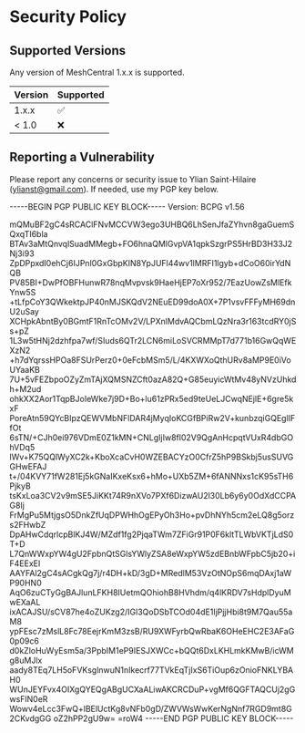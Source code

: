# Security Policy

## Supported Versions

Any version of MeshCentral 1.x.x is supported.

| Version | Supported          |
| ------- | ------------------ |
| 1.x.x   | :white_check_mark: |
| < 1.0   | :x:                |

## Reporting a Vulnerability

Please report any concerns or security issue to Ylian Saint-Hilaire (ylianst@gmail.com). If needed, use my PGP key below.

-----BEGIN PGP PUBLIC KEY BLOCK-----
Version: BCPG v1.56

mQMuBF2gC4sRCAClFNvMCCVW3ego3UHBQ6LhSenJfaZYhvn8gaGuemSQxqTI6bla
BTAv3aMtQnvqlSuadMMegb+FO6hnaQMlGvpVA1qpkSzgrPS5HrBD3H33J2Nj3i93
ZpDPpxdI0ehCj6IJPnl0GxGbpKIN8YpJUFl44wv1lMRFI1lgyb+dCoO60irYdNQB
PV85BI+DwPfOBFHunwR78nqMvpvsk9HaeHjEP7oXr952/7EazUowZsMlEfkYnw5S
+tLfpCoY3QWkektpJP40nMJSKQdV2NEuED99doA0X+7P1vsvFFFyMH69dnU2uSay
XCHpkAbntBy0BGmtF1RnTcOMv2V/LPXnlMdvAQCbmLQzNra3r163tcdRY0jSs+pZ
1L3w5tHNj2dzhfpa7wf/SIuds6QTr2LCN6miLoSVCRMMpT7d771b16GwQqWEXzN2
+h7dYqrssHPOa8FSUrPerz0+0eFcbMSm5/L/4KXWXoQthURv8aMP9E0iVoUYaaKB
7U+5vFEZbpoOZyZmTAjXQMSNZCft0azA82Q+G85euyicWtMv48yNVzUhkdh+M2ud
ohkXX2Aor1TqpBJoIeWke7j9D+Bo+lu61zPRx5ed9teUeLJCwqNEjlE+6gre5kxF
PoreAtn59QYcBIpzQEWVMbNFlDAR4jMyqIoKCGfBPiRw2V+kunbzqiGQEglIFfOt
6sTN/+CJh0ei976VDmE0Z1kMN+CNLgIjIw8fl02V9QgAnHcpqtVUxR4dbGOhVDq5
lWv+K75QQlWyXC2k+KboXcaCvH0WZEBACYzO0CfrZ5hP9BSkbj5usSUVGGHwEFAJ
t+/04KVY71fW281Ej5kGNaIKxeKsx6+hMo+UXb5ZM+6fANNNxs1cK95sTH6PjkyB
tsKxLoa3CV2v9mSE5JiKKt74R9nXVo7PXf6DizwAU2l30Lb6y6y0OdXdCCPAG8Ij
FrMgPu5MtjgsO5DnkZfUqDPWHhOgEPyOh3Ho+pvDhNYh5cm2eLQ8g5orzs2FHwbZ
DpAHwCdqrlcpBlKJ4W/MZdf1fg2PjqaTWm7ZFiGr91P0F6kltTLWbVKTjLdS0T+D
L7QnWWxpYW4gU2FpbnQtSGlsYWlyZSA8eWxpYW5zdEBnbWFpbC5jb20+iF4EExEI
AAYFAl2gC4sACgkQg7j/r4DH+kD/3gD+MRedlM53VzOtNOpS6mqDAxj1aWP90HN0
AqO6zuCTyGgBAJlunLFKH8IUetmQOhiohB8HVhdm/q4lKRDV7sHdplDyuMwEXaAL
ixACAJSU/sCV87he4oZUKzg2/IGl3QoDSbTCOd04dE1IjPjjHbi8t9M7Qau55aM8
ypFEsc7zMslL8Fc78EejrKmM3zsB/RU9XWFyrbQwRbaK6OHeEHC2E3AFaG0p09c6
d0kZloHuWyEsm5a/3PpbIM1eP9IESJXWCc+bQQt6DxLKHLmkKMwB/icWMg8uMJlx
aady8TEq7LH5oFVKsglnwuN1nIkecrf77TVkEqTjIxS6TiOup6zOnioFNKLYBAH0
WUnJEYFvx4OIXgQYEQgABgUCXaALiwAKCRCDuP+vgMf6QGFTAQCUj2gGwsFlN0eR
Wowv4eLcc3FwQ+lBElUctKg8vNFb0gD/ZWVWsWwKerNgNnf7RGD9mt8G2CKvdgGG
oZ2hPP2gU9w=
=roW4
-----END PGP PUBLIC KEY BLOCK-----
